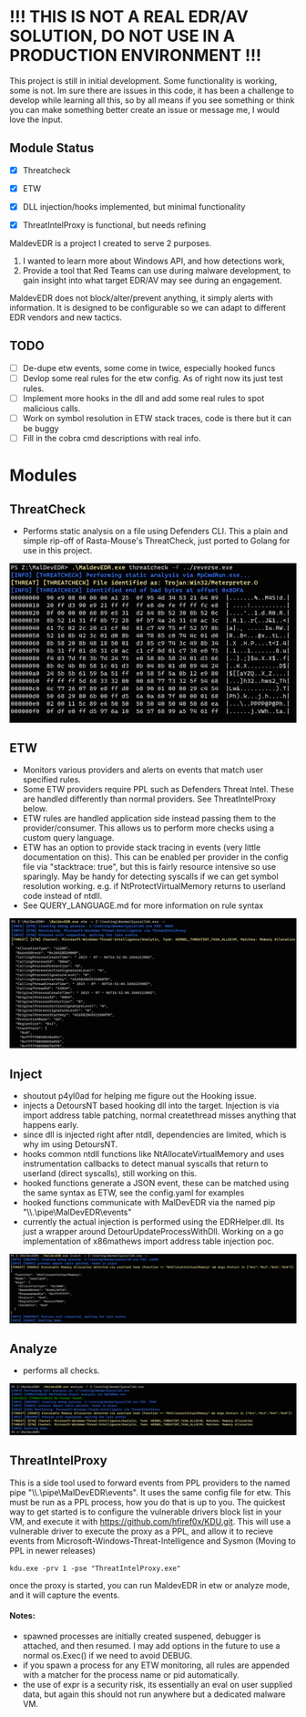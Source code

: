 



# !!! THIS IS NOT A REAL EDR/AV SOLUTION, DO NOT USE IN A PRODUCTION ENVIRONMENT !!!

This project is still in initial development.  Some functionality is working, some is not. Im sure there are issues in this code, it has been a challenge to develop while learning all this, so by all means if you see something or think you can make something better create an issue or message me, I would love the input.

## Module Status
- [x] Threatcheck
- [x] ETW
- [x] DLL injection/hooks implemented, but minimal functionality
- [x] ThreatIntelProxy is functional, but needs refining


MaldevEDR is a project I created to serve 2 purposes. 
1. I wanted to learn more about Windows API, and how detections work, 
2. Provide a tool that Red Teams can use during malware development, to gain insight into what target EDR/AV may see during an engagement.  

MaldevEDR does not block/alter/prevent anything, it simply alerts with information. It is designed to be configurable so we can adapt to different EDR vendors and new tactics.


## TODO
- [ ] De-dupe etw events, some come in twice, especially hooked funcs
- [ ] Devlop some real rules for the etw config. As of right now its just test rules.
- [ ] Implement more hooks in the dll and add some real rules to spot malicious calls.
- [ ] Work on symbol resolution in ETW stack traces, code is there but it can be buggy
- [ ] Fill in the cobra cmd descriptions with real info.

# Modules
## ThreatCheck
- Performs static analysis on a file using Defenders CLI.  This a plain and simple rip-off of Rasta-Mouse's ThreatCheck, just ported to Golang for use in this project.

![Screenshot](threatcheck.png)


## ETW
- Monitors various providers and alerts on events that match user specified rules.
- Some ETW providers require PPL such as Defenders Threat Intel. These are handled differently than normal providers. See ThreatIntelProxy below.
- ETW rules are handled application side instead passing them to the provider/consumer. This allows us to perform more checks using a custom query language.
- ETW has an option to provide stack tracing in events (very little documentation on this). This can be enabled per provider in the config file via "stacktrace: true", but this is fairly resource intensive so use sparingly. May be handy for detecting syscalls if we can get symbol resolution working. e.g. if NtProtectVirtualMemory returns to userland code instead of ntdll.
- See QUERY_LANGUAGE.md for more information on rule syntax

![Screenshot](etw.png)


## Inject
- shoutout p4yl0ad for helping me figure out the Hooking issue.
- injects a DetoursNT based hooking dll into the target. Injection is via import address table patching, normal createthread misses anything that happens early.
- since dll is injected right after ntdll, dependencies are limited, which is why im using DetoursNT.
- hooks common ntdll functions like NtAllocateVirtualMemory and uses instrumentation callbacks to detect manual syscalls that return to userland (direct syscalls), still working on this.
- hooked functions generate a JSON event, these can be matched using the same syntax as ETW, see the config.yaml for examples
- hooked functions communicate with MalDevEDR via the named pip "\\\\.\\pipe\\MalDevEDR\\events"
- currently the actual injection is performed using the EDRHelper.dll. Its just a wrapper around DetourUpdateProcessWithDll. Working on a go implementation of x86mathews import address table injection poc.

![Screenshot](inject.png)


## Analyze
- performs all checks.

![Screenshot](screenshot.png)

## ThreatIntelProxy
 This is a side tool used to forward events from PPL providers to the named pipe "\\\\.\\pipe\\MalDevEDR\\events". It uses the same config file for etw. This must be run as a PPL process, how you do that is up to you. The quickest way to get started is to configure the vulnerable drivers block list in your VM, and execute it with https://github.com/hfiref0x/KDU.git.  This will use a vulnerable driver to execute the proxy as a PPL, and allow it to recieve events from Microsoft-Windows-Threat-Intelligence and Sysmon (Moving to PPL in newer releases)
 
 ```
kdu.exe -prv 1 -pse "ThreatIntelProxy.exe" 
 ```
once the proxy is started, you can run MaldevEDR in etw or analyze mode, and it will capture the events.

#### Notes:
- spawned processes are initially created suspened, debugger is attached, and then resumed. I may add options in the future to use a normal os.Exec() if we need to avoid DEBUG.
- if you spawn a process for any ETW monitoring, all rules are appended with a matcher for the process name or pid automatically.
- the use of expr is a security risk, its essentially an eval on user supplied data, but again this should not run anywhere but a dedicated malware VM.


